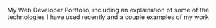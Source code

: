 My Web Developer Portfolio, including an explaination of some of the technologies I have used recently and a couple examples of my work
